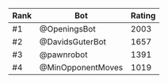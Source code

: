 Rank|Bot|Rating
---|---|---
#1|@OpeningsBot|2003
#2|@DavidsGuterBot|1657
#3|@pawnrobot|1391
#4|@MinOpponentMoves|1019
